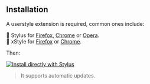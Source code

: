 ## Installation
A userstyle extension is required, common ones include:

🎨 Stylus for [Firefox](https://addons.mozilla.org/en-US/firefox/addon/styl-us/), [Chrome](https://chrome.google.com/webstore/detail/stylus/clngdbkpkpeebahjckkjfobafhncgmne) or [Opera](https://addons.opera.com/en-gb/extensions/details/stylus/).<br>
🎨 xStyle for [Firefox](https://addons.mozilla.org/firefox/addon/xstyle/) or [Chrome](https://chrome.google.com/webstore/detail/xstyle/hncgkmhphmncjohllpoleelnibpmccpj).

Then:

[![Install directly with Stylus](https://img.shields.io/badge/Install%20directly%20with-Stylus-285959.svg)](https://github.com/Coool/Inbox-Custom-Icons/raw/master/inbox-custom-icons.user.css)
>It supports automatic updates.
